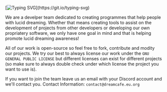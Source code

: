 [![Typing SVG](https://readme-typing-svg.demolab.com?font=Noto+Sans+Symbols&weight=700&size=28&pause=1000&random=false&width=550&height=50&lines=Welcome+to+Dream+Barista+Developers!)](https://git.io/typing-svg)

We are a develper team dedicated to creating programmes that help people with lucid dreaming. Whether that means creating tools to assist on the development of projects from other developers or developing our own propriatery software, we only have one goal in mind and that is helping promote lucid dreaming awareness!

All of our work is open-source so feel free to fork, contribute and modity our projects. We try our best to always license our work under the `GNU GENERAL PUBLIC LICENSE` but different licenses can exist for different projects (so make sure to always double check under which license the project you want to use is).

If you want to join the team leave us an email with your Discord account and we'll contact you.
Contact Information: `contact@dreamcafe.eu.org`
<!--

**Here are some ideas to get you started:**

🙋‍♀️ A short introduction - what is your organization all about?
🌈 Contribution guidelines - how can the community get involved?
👩‍💻 Useful resources - where can the community find your docs? Is there anything else the community should know?
🍿 Fun facts - what does your team eat for breakfast?
🧙 Remember, you can do mighty things with the power of [Markdown](https://docs.github.com/github/writing-on-github/getting-started-with-writing-and-formatting-on-github/basic-writing-and-formatting-syntax)
-->
